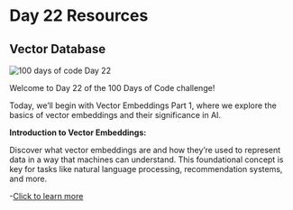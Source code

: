 # Day 22 Resources

## Vector Database

![100 days of code Day 22](https://github.com/GritinAI/100DaysofCodeGenerativeAI/blob/main/Images/Day22.jpg)

Welcome to Day 22 of the 100 Days of Code challenge! 

Today, we’ll begin with Vector Embeddings Part 1, where we explore the basics of vector embeddings and their significance in AI.

**Introduction to Vector Embeddings:**

Discover what vector embeddings are and how they’re used to represent data in a way that machines can understand. This foundational concept is key for tasks like natural language processing, recommendation systems, and more.

-[Click to learn more](https://qdrant.tech/articles/what-are-embeddings/)